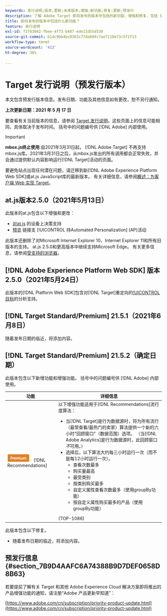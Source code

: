 ```yaml
---
keywords: 发行说明;版本;更新;未来版本;增强;新功能;修复;更新;预发行
description: 了解 Adobe Target 即将发布的版本中包括的新功能、增强和修复，包括 SDK、API 和 JavaScript 库。
title: 即将发布的版本中包括什么新功能？
feature: 发行说明
exl-id: f2783042-f6ee-4f73-b487-ede11d55d530
source-git-commit: b14c9bb4bc0363c77de084c7ae7110e73c5f2f13
workflow-type: tm+mt
source-wordcount: '413'
ht-degree: 36%

---
```


# Target 发行说明（预发行版本）

本文包含预发行版本信息。发布日期、功能及其他信息如有更改，恕不另行通知。

**上次更新日期：2021 年 5 月 17 日**

要查看有关当前版本的信息，请参阅 [Target 发行说明](release-notes.md)。这些页面上的信息可能相同，具体取决于发布时间。 括号中的问题编号供 [!DNL Adobe] 内部使用。

>[!IMPORTANT]
>
>**mbox.js终止使用**:自2021年3月31日起， [!DNL Adobe Target] 不再支持mbox.js库。2021年3月31日之后，从mbox.js发出的所有调用都会正常失败，并会通过提供默认内容影响运行[!DNL Target]活动的页面。
>
>要避免站点出现任何潜在问题，请迁移到新[!DNL Adobe Experience Platform Web SDK]或at.js JavaScript库的最新版本。 有关详细信息，请参阅[概述：为客户端 Web 实现 Target](/help/c-implementing-target/c-implementing-target-for-client-side-web/implement-target-for-client-side-web.md)。

## at.js版本2.5.0（2021年5月13日）

此版本的at.js包含以下增强和更改：

* [对at.js](/help/c-implementing-target/c-implementing-target-for-client-side-web/on-device-decisioning/on-device-decisioning.md) 的设备上决策支持
* [预览](/help/c-activities/c-activity-qa/activity-qa.md) 链接支 [!UICONTROL 持Automated Personalization] (AP)活动

此版本还删除了对Microsoft Internet Explorer 10、Internet Explorer 11和所有旧版本的支持。 at.js 2.5.0和更高版本中继续支持Microsoft Edge。 有关更多信息，请参阅[受支持的浏览器](/help/c-implementing-target/c-considerations-before-you-implement-target/supported-browsers.md)。

## [!DNL Adobe Experience Platform Web SDK] 版本2.5.0（2021年5月24日）

此版本的[!DNL Platform Web SDK]包含对[!DNL Target]重定向的[!UICONTROL 目标](A4T)的分析支持。

## [!DNL Target Standard/Premium] 21.5.1（2021年6月8日）

随着发布日期的临近，将添加内容。

## [!DNL Target Standard/Premium] 21.5.2（确定日期）

此版本包含以下新增功能和增强功能。 括号中的问题编号供 [!DNL Adobe] 内部使用。

| 功能 | 详细信息 |
| --- | --- |
| ![Premium](/help/assets/premium.png) [!DNL Recommendations] | 以下增强功能适用于[!DNL Recommendations]流行度算法：<ul><li>当[!DNL Target]是行为数据源时，将为所有流行（最常查看/最热门的卖家）算法提供一个新的六小时“回顾窗口”（数据范围）选项。 （当[!DNL Adobe Analytics]是行为数据源时，此回顾窗口&#x200B;*不*&#x200B;可用。）</li><li>选择后，以下算法大约每三小时运行一次（而不是每12小时运行一次）。<ul><li>查看次数最多</li><li>购买量最高</li><li>最受类别</li><li>按类别购买最多</li><li>自定义属性查看次数最多（使用groupBy功能）</li><li>按自定义属性购买最多的产品（使用groupBy功能）</li></ul></ul>(TOP-1086) |

此版本包含以下修复。

* 随着发布日期的临近，将添加内容。

## 预发行信息 {#section_7B9D4AAFC6A74388B9D7DEF0658D8B63}

若要提前了解有关 Target 和其他 Adobe Experience Cloud 解决方案即将推出的产品增强功能的通知，请注册“Adobe 产品更新早知道”：

[https://www.adobe.com/cn/subscription/priority-product-update.html](https://www.adobe.com/cn/subscription/priority-product-update.html)
